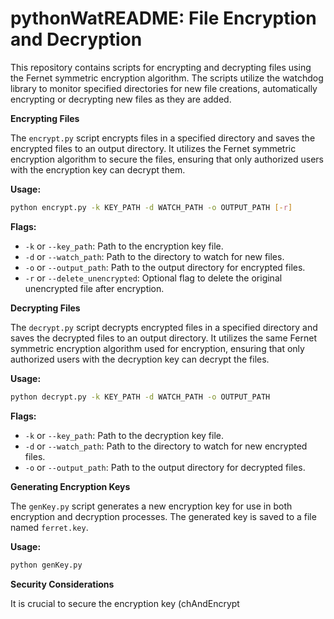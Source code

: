 # pythonWat**README: File Encryption and Decryption**

This repository contains scripts for encrypting and decrypting files using the Fernet symmetric encryption algorithm. The scripts utilize the watchdog library to monitor specified directories for new file creations, automatically encrypting or decrypting new files as they are added.

**Encrypting Files**

The `encrypt.py` script encrypts files in a specified directory and saves the encrypted files to an output directory. It utilizes the Fernet symmetric encryption algorithm to secure the files, ensuring that only authorized users with the encryption key can decrypt them.

**Usage:**

```bash
python encrypt.py -k KEY_PATH -d WATCH_PATH -o OUTPUT_PATH [-r]
```

**Flags:**

* `-k` or `--key_path`: Path to the encryption key file.
* `-d` or `--watch_path`: Path to the directory to watch for new files.
* `-o` or `--output_path`: Path to the output directory for encrypted files.
* `-r` or `--delete_unencrypted`: Optional flag to delete the original unencrypted file after encryption.

**Decrypting Files**

The `decrypt.py` script decrypts encrypted files in a specified directory and saves the decrypted files to an output directory. It utilizes the same Fernet symmetric encryption algorithm used for encryption, ensuring that only authorized users with the decryption key can decrypt the files.

**Usage:**

```bash
python decrypt.py -k KEY_PATH -d WATCH_PATH -o OUTPUT_PATH
```

**Flags:**

* `-k` or `--key_path`: Path to the decryption key file.
* `-d` or `--watch_path`: Path to the directory to watch for new encrypted files.
* `-o` or `--output_path`: Path to the output directory for decrypted files.

**Generating Encryption Keys**

The `genKey.py` script generates a new encryption key for use in both encryption and decryption processes. The generated key is saved to a file named `ferret.key`.

**Usage:**

```bash
python genKey.py
```

**Security Considerations**

It is crucial to secure the encryption key (chAndEncrypt
